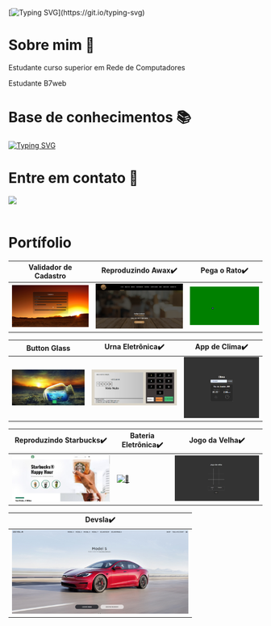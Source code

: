 [![Typing SVG](https://readme-typing-svg.herokuapp.com?color=%2311F766&duration=4000&multiline=true&height=80&lines=KertonMarinho%40127.0.0.1;console.log(Welcome!!!);Welcome!!!)](https://git.io/typing-svg)



<div>
<h1>Sobre mim 💬</h1>
<img align='right' height=250 src="https://immediatesafety.org/wp-content/uploads/aliens.gif" alt="">
    
    
    
<p>Estudante curso superior em Rede de Computadores</p>
<p>Estudante B7web</p>
    
    
    
    
    
    
<h1>Base de conhecimentos 📚</h1>
<img align='right' height=200 >
    
[![Typing SVG](https://readme-typing-svg.herokuapp.com?color=%23040C10&duration=1500&multiline=true&height=190&lines=Javascript;Typescript;Html;Css;Python;Git;C;node(estudando))](https://git.io/typing-svg)






<h1>Entre em contato 📨</h1>
<div>
    <!-- <a href="#" target="_blank"><img src="" target="_blank"/></a> -->
    <a href="https://www.linkedin.com/in/kerton-marinho-776aba208/"><img src="https://img.shields.io/badge/-LinkedIn-%230077B5?style=for-the-badge&logo=linkedin&logoColor=white" target="_blank"></a>
</div>
<br>
 
 
 
<p><h1>Portífolio</h1></p>

| Validador de Cadastro | Reproduzindo Awax:heavy_check_mark: |Pega o Rato:heavy_check_mark: |
|------------|------------|------------|
|<a href="https://github.com/KertonMarinho/validador-de-cadastro"><img  width="350" alt="🦑" src="https://github.com/KertonMarinho/validador-de-cadastro/blob/main/screen.png"> </a> |<a href="https://github.com/KertonMarinho/Recriando-Awax"><img  width="350" alt="🦑" src="https://github.com/KertonMarinho/Recriando-Awax/blob/main/assets/images/screenshorts.png"> </a>|<a href="https://github.com/KertonMarinho/Pega-Rato"><img  width="350" alt="🦑" src="https://github.com/KertonMarinho/Pega-Rato/blob/main/assets/screeshorts.png"> </a>


 

| Button Glass | Urna Eletrônica:heavy_check_mark: | App de Clima:heavy_check_mark: |
|------------|------------|------------|
|<a href="https://github.com/KertonMarinho/Button-glass"><img  width="350" alt="🦑" src="https://github.com/KertonMarinho/Button-glass/blob/main/images/screenshort.png"> </a>|<a href="https://github.com/KertonMarinho/Urna-eletronica"><img  width="350" alt="🦑" src="https://github.com/KertonMarinho/Urna-eletronica/blob/main/screenshorts.png"> </a>|<a href="https://github.com/KertonMarinho/App-de-Clima"><img  width="350" alt="🦑" src="https://github.com/KertonMarinho/App-de-Clima/blob/main/screenshorts.png"> </a>




| Reproduzindo Starbucks:heavy_check_mark: | Bateria Eletrônica:heavy_check_mark: |Jogo da Velha:heavy_check_mark: |
|------------|------------|------------|
|<a href="https://github.com/KertonMarinho/Reproduzindo-Starbucks"><img  width="350" alt="🦑" src="https://github.com/KertonMarinho/Reproduzindo-Starbucks/blob/main/screenshort.png"> </a> |<a href="https://github.com/KertonMarinho/Bateria-Eletronica"><img  width="350" alt="🦑" src="https://github.com/KertonMarinho/Bateria-Eletronica/blob/main/screenshot2.png"> </a>|<a href="https://github.com/KertonMarinho/Jogo-da-velha"><img  width="350" alt="🦑" src="https://github.com/KertonMarinho/Jogo-da-velha/blob/main/screenshorts.png"> </a>



| Devsla:heavy_check_mark: |
|------------|
|<a href="https://github.com/KertonMarinho/Devsla"><img  width="350" alt="🦑" src="https://github.com/KertonMarinho/Devsla/blob/main/screenshort.png"> </a>

